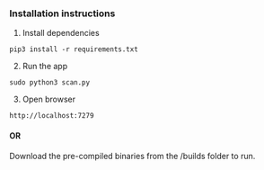 ### Installation instructions

1. Install dependencies
```
pip3 install -r requirements.txt
```

2. Run the app
```
sudo python3 scan.py
```

3. Open browser
```
http://localhost:7279
```

#### OR
Download the pre-compiled binaries from the /builds folder to run.
